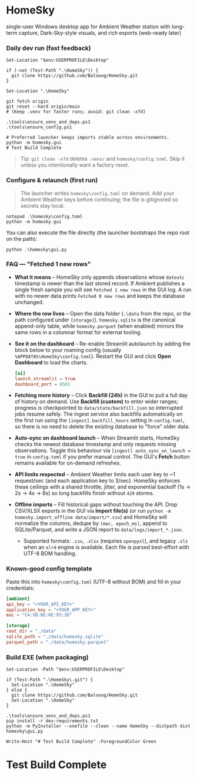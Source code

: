 # HomeSky
single-user Windows desktop app for Ambient Weather station with long-term capture, Dark-Sky-style visuals, and rich exports (web-ready later)

### Daily dev run (fast feedback)

```pwsh
Set-Location "$env:USERPROFILE\Desktop"

if (-not (Test-Path ".\HomeSky")) {
  git clone https://github.com/Balooog/HomeSky.git
}

Set-Location ".\HomeSky"

git fetch origin
git reset --hard origin/main
# (Keep .venv for faster runs; avoid: git clean -xfd)

.\tools\ensure_venv_and_deps.ps1
.\tools\ensure_config.ps1

# Preferred launcher keeps imports stable across environments.
python -m homesky.gui
# Test Build Complete
```

> Tip: `git clean -xfd` deletes `.venv/` and `homesky/config.toml`. Skip it unless you intentionally want a factory reset.

### Configure & relaunch (first run)

> The launcher writes `homesky\config.toml` on demand.  Add your Ambient Weather keys before continuing; the file is gitignored so secrets stay local.

```pwsh
notepad .\homesky\config.toml
python -m homesky.gui
```

You can also execute the file directly (the launcher bootstraps the repo root on the path):

```pwsh
python .\homesky\gui.py
```

### FAQ — "Fetched 1 new rows"

- **What it means** – HomeSky only appends observations whose `dateutc` timestamp is newer than the last stored
  record. If Ambient publishes a single fresh sample you will see `Fetched 1 new rows` in the GUI log. A run with no
  newer data prints `Fetched 0 new rows` and keeps the database unchanged.
- **Where the row lives** – Open the data folder (`.\data` from the repo, or the path configured under `[storage]`).
  `homesky.sqlite` is the canonical append-only table, while `homesky.parquet` (when enabled) mirrors the same rows in a
  columnar format for external tooling.
- **See it on the dashboard** – Re-enable Streamlit autolaunch by adding the block below to your roaming config
  (usually `%APPDATA%\HomeSky\config.toml`). Restart the GUI and click **Open Dashboard** to load the charts.

  ```toml
  [ui]
  launch_streamlit = true
  dashboard_port = 8501
  ```
- **Fetching more history** – Click **Backfill (24h)** in the GUI to pull a full day of history on demand. Use
  **Backfill (custom)** to enter wider ranges; progress is checkpointed to `data/state/backfill.json` so interrupted jobs
  resume safely. The ingest service also backfills automatically on the first run using the `[ingest].backfill_hours`
  setting in `config.toml`, so there is no need to delete the existing database to "force" older data.
- **Auto-sync on dashboard launch** – When Streamlit starts, HomeSky checks the newest database timestamp and only
  requests missing observations. Toggle this behaviour via `[ingest] auto_sync_on_launch = true` in `config.toml` if you
  prefer manual control. The GUI's **Fetch** button remains available for on-demand refreshes.
- **API limits respected** – Ambient Weather limits each user key to ~1 request/sec (and each application key to 3/sec).
  HomeSky enforces these ceilings with a shared throttle, jitter, and exponential backoff (1s → 2s → 4s → 8s) so long
  backfills finish without `429` storms.
- **Offline imports** – Fill historical gaps without touching the API. Drop CSV/XLSX exports in the GUI via
  **Import file(s)** (or run `python -m homesky.import_offline data/import/*.csv`) and HomeSky will normalize the columns,
  dedupe by `(mac, epoch_ms)`, append to SQLite/Parquet, and write a JSON report to `data/logs/import_*.json`.
  - Supported formats: `.csv`, `.xlsx` (requires `openpyxl`), and legacy `.xls` when an `xlrd` engine is available. Each file is parsed best-effort with UTF-8 BOM handling.

### Known-good config template

Paste this into `homesky\config.toml` (UTF-8 without BOM) and fill in your credentials:

```toml
[ambient]
api_key = "<YOUR_API_KEY>"
application_key = "<YOUR_APP_KEY>"
mac = "C4:5B:BE:6E:93:3D"

[storage]
root_dir = "./data"
sqlite_path = "./data/homesky.sqlite"
parquet_path = "./data/homesky.parquet"
```

### Build EXE (when packaging)

```pwsh
Set-Location -Path "$env:USERPROFILE\Desktop"

if (Test-Path ".\HomeSky\.git") {
  Set-Location ".\HomeSky"
} else {
  git clone https://github.com/Balooog/HomeSky.git
  Set-Location ".\HomeSky"
}

.\tools\ensure_venv_and_deps.ps1
pip install -r dev-requirements.txt
python -m PyInstaller --onefile --clean --name HomeSky --distpath dist homesky\gui.py

Write-Host "# Test Build Complete" -ForegroundColor Green
```

# Test Build Complete

